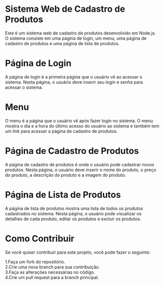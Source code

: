 # Sistema Web de Cadastro de Produtos

Este é um sistema web de cadastro de produtos desenvolvido em Node.js. O sistema consiste em uma página de login, um menu, uma página de cadastro de produtos e uma página de lista de produtos.

<h1>Página de Login</h1>
A página de login é a primeira página que o usuário vê ao acessar o sistema. Nesta página, o usuário deve inserir seu login e senha para acessar o sistema.

<h1>Menu</h1>
O menu é a página que o usuário vê após fazer login no sistema. O menu mostra o dia e a hora do último acesso do usuário ao sistema e também tem um link para acessar a página de cadastro de produtos.

<h1>Página de Cadastro de Produtos</h1>
A página de cadastro de produtos é onde o usuário pode cadastrar novos produtos. Nesta página, o usuário deve inserir o nome do produto, o preço do produto, a descrição do produto e a imagem do produto.

<h1>Página de Lista de Produtos</h1>
A página de lista de produtos mostra uma lista de todos os produtos cadastrados no sistema. Nesta página, o usuário pode visualizar os detalhes de cada produto, editar os produtos e excluir os produtos.

<h1>Como Contribuir</h1>
Se você quiser contribuir para este projeto, você pode fazer o seguinte:

1.Faça um fork do repositório.<br>
2.Crie uma nova branch para sua contribuição.<br>
3.Faça as alterações necessárias no código.<br>
4.Crie um pull request para a branch principal.<br>
